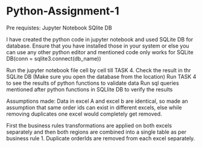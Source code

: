 # Python-Assignment-1


Pre requistes:
Jupyter Notebook
SQlite DB

I have created the python code in jupyter notebook and used SQLite DB for database. Ensure that you have installed those in your system or else
you can use any other python editor and mentioned code only works for SQLite DB(conn = sqlite3.connect(db_name))


Run the jupyter notebook file cell by cell till TASK 4.
Check the result in thr SQLite DB (Make sure you open the database from the location)
Run TASK 4 to see the results of python functions to validate data
Run sql queries mentioned after python functions in SQLlite DB to verify the results


Assumptions made:
Data in excel A and excel b are identical, so made an assumption that same order ids can exist in different excels, else while removing duplicates one excel would completely get removed.

First the business rules transformations are applied on both excels separately and then both regions are combined into a single table as per business rule 1. Duplicate orderIds are removed from each excel separately.
